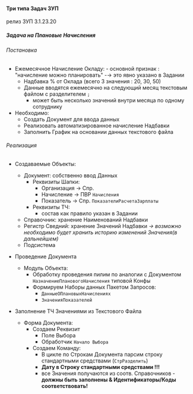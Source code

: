 
#### Три типа Задач ЗУП

релиз ЗУП 3.1.23.20


##### Задача на Плановые Начисления

###### Постановка
- Ежемесячное Начисление  Окладу:
        - основной признак : "начисление можно  планировать" -→ это явно указано в Задании
    - Надбавка % от Оклада (всего 3 значения : 20, 30, 50)
    - Данные вводятся ежемесячно на следующий месяц текстовым файлом с разделителем `;` 
        - может быть несколько значений внутри месяца по  одному сотруднику 
- Необходимо:
    - Создать Документ для ввода данных
    - Реализовать автоматизированное начисление Надбавки
    - Заполнить График на основании данных текстового файла     

###### Реализация
- Создаваемые Объекты:
    - Документ:  собственно ввод Данных
        - Реквизиты Шапки:
          - Организация → Спр. 
          - Начисление → ПВР `Начисления` 
          - Показатель → Спр. `ПоказателиРасчетаЗарплаты`  
        - Реквизиты ТЧ:
            -  состав как  правило указан в Задании 
    - Справочник: хранение Наименований Надбавки 
    - Регистр Сведний: хранение Значений Надбавки  *→ возможно необходимо будет хранить историю изменений Значения(в дальнейшем)*
    - Подсистема  

- Проведение Документа
    - Модуль Объекта:
        - Обработку проведения пилим  по аналогии с Документом `НазначениеПлановогоНачисления`  типовой Конфы 
        - Формируем Наборы данных Пакетом Запросов:
            - `ДанныеОПлановыхНачислениях`
            - `ЗначенияПоказателей`
            
- Заполнение ТЧ Значениями из Текстового Файла
    - Форма Документа:
        - Создаем Реквизит
            - Поле Выбора
            - Обработчик `Начало Выбора`
        - Создаем Команду:
            - В цикле по Строкам Документа парсим строку стандартными средствами (`СтрРазделить`)
            - **Дату в  Строку стандартными средствами !!!**
            - все Значения получаются из  соотв. Справочников - **должны быть заполнены & Идентификаторы/Коды соответствовать!**      
